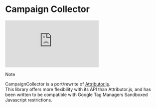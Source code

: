 # Campaign Collector

[![JS GZip Size](https://img.badgesize.io/levelinteractive/campaign-collector/main/dist/core.min.js?compression=gzip&label=JS%20GZip%20size)](https://github.com/levelinteractive/campaign-collector/blob/main/dist/core.min.js)

> [!NOTE]
> CampaignCollector is a port/rewrite of [Attributor.js](https://github.com/derekcavaliero/attributor/). \
> This library offers more flexibility with its API than Attributor.js, and has been written to be compatible with Google Tag Managers Sandboxed Javascript restrictions.